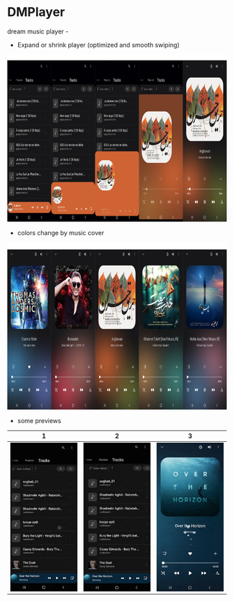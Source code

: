 # DMPlayer
 dream music player - 
 
 
 - Expand or shrink player  (optimized and smooth swiping)
 <img src="https://github.com/aliHosseinNezhad/DMPlayer_public/blob/master/images/crossfade.jpg" width ="865" height="384">
 
 - colors change by music cover
 <img src="https://github.com/aliHosseinNezhad/DMPlayer_public/blob/master/images/colorchange.jpg" width ="865" height="384">
 
 
 - some previews

|  1  | 2 | 3 |
| ------------- | ------------- | ------------- | 
| <img src="https://github.com/aliHosseinNezhad/MyWorksPresents/blob/main/res/dmplayer/player.gif" width="250px">  | <img src="https://github.com/aliHosseinNezhad/MyWorksPresents/blob/main/res/dmplayer/horizontalpager.gif" width="250px">  |  <img src="https://github.com/aliHosseinNezhad/MyWorksPresents/blob/main/res/dmplayer/hearteffect.gif" width="250px">  |

